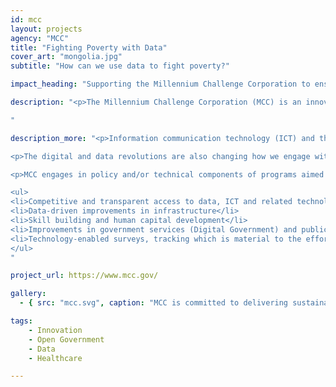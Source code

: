 ```yaml
---
id: mcc
layout: projects
agency: "MCC"
title: "Fighting Poverty with Data"
cover_art: "mongolia.jpg"
subtitle: "How can we use data to fight poverty?"

impact_heading: "Supporting the Millennium Challenge Corporation to ensure that their partner countries have the data, technology and innovations skills needed to maximize the impact from U.S. investments and to leverage the digital data revolution to drive their own development priorities?"

description: "<p>The Millennium Challenge Corporation (MCC) is an innovative and independent U.S. foreign aid agency that is helping lead the fight against global poverty. Created by the U.S. Congress in January 2004 with strong bipartisan support, MCC has changed the conversation on how best to deliver smart U.S. foreign assistance by focusing on good policies, country ownership, and results. MCC provides time-limited grants promoting economic growth, reducing poverty, and strengthening institutions.</p>

"

description_more: "<p>Information communication technology (ICT) and the digital and data revolutions are changing the development landscape -- and how we work at MCC. More data is available than ever before and we need this multi-sector, real-time data and the enabling technologies to optimize the design, implementation and sustainability of MCC compacts, thresholds, and the partnership which we undertake. At the same time, MCC recognizes a growing need to ensure that government, non-government organizations (NGOs), implementation partners, and civil society in our partner countries have the data, technology and innovations skills needed to maximize the impact from our investments – and to leverage the digital data revolution to drive their own development priorities. </h5>

<p>The digital and data revolutions are also changing how we engage with others in support of our mission. Increasingly, MCC is supporting partner governments in implementing digital government systems to achieve a variety of goals including enhanced customer service, streamlined billing and reduced administrative burdens, greater transparency and anti-corruption, as well investments in the digital and ICT infrastructure and systems needed to support economic growth. In summary, data and increased use of data for decision-making, digital systems, and information and communication technologies are changing the way MCC plans, implements, monitors, evaluates and partners, as well as changing the future of our work and drivers of sustainable economic growth.</p>

<p>MCC engages in policy and/or technical components of programs aimed at alleviating constraining policies that hinder:</p>

<ul>
<li>Competitive and transparent access to data, ICT and related technologies</li>
<li>Data-driven improvements in infrastructure</li>
<li>Skill building and human capital development</li>
<li>Improvements in government services (Digital Government) and public infrastructure and platforms</li>
<li>Technology-enabled surveys, tracking which is material to the efforts </li>
</ul>
"

project_url: https://www.mcc.gov/

gallery:
  - { src: "mcc.svg", caption: "MCC is committed to delivering sustainable economic growth and poverty reduction throughout the entire lifecycle of its investments.", alt: "MCC Logo" }

tags:
    - Innovation
    - Open Government
    - Data
    - Healthcare

---
```

